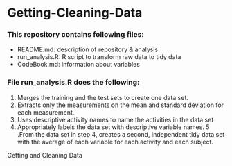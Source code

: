 Getting-Cleaning-Data
=====================

### This repository contains following files:

- README.md: description of repository & analysis
- run_analysis.R: R script to transform raw data to tidy data
- CodeBook.md: information about variables 




### File run_analysis.R does the following:

1. Merges the training and the test sets to create one data set.
2. Extracts only the measurements on the mean and standard deviation for each measurement. 
3. Uses descriptive activity names to name the activities in the data set
4. Appropriately labels the data set with descriptive variable names. 
5 .From the data set in step 4, creates a second, independent tidy data set with the average of each variable for each activity and each subject.


Getting and Cleaning Data
